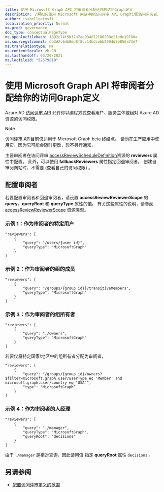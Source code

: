 ```yaml
---
title: 使用 Microsoft Graph API 将审阅者分配给你的访问Graph定义
description: 了解如何使用 Microsoft 网站中的访问评审 API Graph分配访问审阅者。
author: isabelleatmsft
localization_priority: Normal
ms.prod: governance
doc_type: conceptualPageType
ms.openlocfilehash: f892e74f5bf7a7aa934872186208e21ede19780a
ms.sourcegitcommit: db3d2c6db8dd8f8cc14bdcebb2904d5e056a73e7
ms.translationtype: MT
ms.contentlocale: zh-CN
ms.lasthandoff: 05/20/2021
ms.locfileid: "52579810"
---
```

# <a name="assign-reviewers-to-your-access-review-definition-using-the-microsoft-graph-api"></a>使用 Microsoft Graph API 将审阅者分配给你的访问Graph定义

Azure AD [访问评审 API](/graph/api/resources/accessreviewsv2-root?view=graph-rest-beta&preserve-view=true) 允许你以编程方式查看用户、服务主体或组对 Azure AD 资源的访问权限。

> [!NOTE]
> 访问[评审 API](/graph/api/resources/accessreviewsv2-root?view=graph-rest-beta&preserve-view=true)目前仅适用于 Microsoft Graph beta 终结点。 请勿在生产应用中使用它，因为它可能会随时更改，恕不另行通知。

主要审阅者在访问评审 [accessReviewScheduleDefinition](/graph/api/resources/accessreviewscheduledefinition?view=graph-rest-beta&preserve-view=true)资源的 **reviewers** 属性中配置。  此外，可以使用 **fallbackReviewers** 属性指定回退审阅者。 创建自审阅网站时，不需要 (查看自己的访问权限) 。

## <a name="configure-reviewers"></a>配置审阅者

若要配置审阅者和回退审阅者，请设置 **accessReviewReviewerScope** 的 **query、queryRoot** 和 **queryType** 属性的值。  有关这些属性的说明，请参阅 [accessReviewReviewerScope](/graph/api/resources/accessreviewreviewerscope?view=graph-rest-beta&preserve-view=true) 资源类型。

### <a name="example-1-a-specific-user-as-the-reviewer"></a>示例 1：作为审阅者的特定用户

```http
"reviewers": [
    {
        "query": "/users/{user id}",
        "queryType": "MicrosoftGraph"
    }
]
```

### <a name="example-2-members-of-a-group-as-reviewers"></a>示例 2：作为审阅者的组的成员

```http
"reviewers": [
    {
        "query": "/groups/{group id}}/transitiveMembers",
        "queryType": "MicrosoftGraph"
    }
]
```

### <a name="example-3-group-owners-as-reviewers"></a>示例 3：作为审阅者的组所有者
```http
"reviewers": [
    {
        "query": "./owners",
        "queryType": "MicrosoftGraph"
    }
]
```

若要仅将特定国家/地区中的组所有者分配为审阅者，

```http
"reviewers": [
    {
        "query": "/groups/{group id}/owners?$filter=microsoft.graph.user/userType eq 'Member' and microsoft.graph.user/country eq 'USA'",
        "type": "MicrosoftGraph”
    }
]
```

### <a name="example-4-people-managers-as-reviewers"></a>示例 4：作为审阅者的人经理

```http
"reviewers": [
    {
        "query": "./manager",
        "queryType": "MicrosoftGraph",
        "queryRoot": "decisions"
    }
]
```
由于 `./manager` 是相对查询，因此请用值 指定 **queryRoot** 属性 `decisions` 。

## <a name="see-also"></a>另请参阅

+ [配置访问评审定义的范围](/graph/accessreviews-scope-concept)

